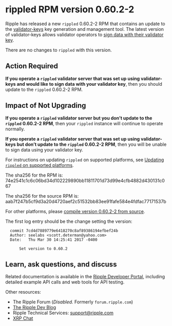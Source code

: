 # rippled RPM version 0.60.2-2

Ripple has released a new `rippled` 0.60.2-2 RPM that contains an update to the [validator-keys](https://github.com/ripple/validator-keys-tool/blob/master/doc/validator-keys-tool-guide.md#validator-keys) key generation and management tool. The latest version of validator-keys allows validator operators to [sign data with their validator key](https://github.com/ripple/validator-keys-tool/blob/master/doc/validator-keys-tool-guide.md#signing).

There are no changes to `rippled` with this version.

## Action Required

**If you operate a `rippled` validator server that was set up using validator-keys and would like to sign data with your validator key**, then you should update to the `rippled` 0.60.2-2 RPM.

## Impact of Not Upgrading

**If you operate a `rippled` validator server but you don’t update to the `rippled` 0.60.2-2 RPM**, then your `rippled` instance will continue to operate normally. 

**If you operate a `rippled` validator server that was set up using validator-keys but don’t update to the `rippled` 0.60.2-2 RPM**, then you will be unable to sign data using your validator key.

For instructions on updating `rippled` on supported platforms, see [Updating `rippled` on supported platforms](https://ripple.com/build/rippled-setup/#updating-rippled).

The sha256 for the RPM is: 74e2541c1c6c06bd34d102229890bb11811701d73d99e4cfb4882d430131c067

The sha256 for the source RPM is: aab7f247b5cf9d3a20d4720aef2c51532bb83ee91fafe584e4fdfac77171537b

For other platforms, please [compile version 0.60.2-2 from source](https://github.com/ripple/rippled/tree/master/Builds).

The first log entry should be the change setting the version:

      commit 7cd4d7889779e6418270c8af89386194efbef24b
      Author: seelabs <scott.determan@yahoo.com>
      Date:   Thu Mar 30 14:25:41 2017 -0400

          Set version to 0.60.2


## Learn, ask questions, and discuss
Related documentation is available in the [Ripple Developer Portal](https://ripple.com/build/), including detailed example API calls and web tools for API testing.

Other resources:

* The Ripple Forum (_Disabled._ Formerly `forum.ripple.com`)
* [The Ripple Dev Blog](https://developers.ripple.com/blog/)
* Ripple Technical Services: support@ripple.com
* [XRP Chat](http://www.xrpchat.com/)